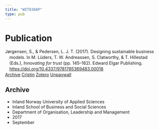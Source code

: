 ```yaml
---
title: "WIT838AP"
type: pub
---
```

<h1>Publication</h1>
<article id="csl-bib-container-WIT838AP" class="csl-bib-container">
  <div class="csl-bib-body" style="line-height: 1.35; padding-left: 1em; text-indent:-1em;">
  <div class="csl-entry">J&#xF8;rgensen, S., &amp; Pedersen, L. J. T. (2017). Designing sustainable business models. In M. L&#xFC;ders, T. W. Andreassen, S. Clatworthy, &amp; T. Hillestad (Eds.), <i>Innovating for trust</i> (pp. 145&#x2013;162). Edward Elgar Publishing. <a href="https://doi.org/10.4337/9781785369483.00018">https://doi.org/10.4337/9781785369483.00018</a></div>
</div>
  <div class="csl-bib-buttons">
    <a href="#taxonomy-article-WIT838AP" class="csl-bib-button">Archive</a>
    <a href="https://app.cristin.no/results/show.jsf?id=1491976" alt="Cristin URL" class="csl-bib-button">Cristin</a>
    <a href="http://zotero.org/groups/5402882/items/WIT838AP" alt="Zotero URL" class="csl-bib-button">Zotero</a>
    <a href="https://doi.org/10.4337/9781785369483.00018" class="csl-bib-button">Unpaywall</a>
  </div>
  <div id="csl-bib-meta-container-WIT838AP"></div>
</article>
<div id="csl-bib-meta-WIT838AP" class="csl-bib-meta">
  <article id="taxonomy-article-WIT838AP" class="taxonomy-article">
    <h1>Archive</h1>
    <ul>
      <li>Inland Norway University of Applied Sciences</li>
      <li>Inland School of Business and Social Sciences</li>
      <li>Department of Organisation, Leadership and Management</li>
      <li>2017</li>
      <li>September</li>
    </ul>
  </article>
</div>
